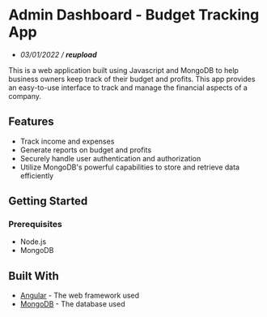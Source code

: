 # Admin Dashboard - Budget Tracking App

- _03/01/2022 / **reupload**_

This is a web application built using Javascript and MongoDB to help business owners keep track of their budget and profits. This app provides an easy-to-use interface to track and manage the financial aspects of a company.

## Features
- Track income and expenses 
- Generate reports on budget and profits 
- Securely handle user authentication and authorization
- Utilize MongoDB's powerful capabilities to store and retrieve data efficiently

## Getting Started

### Prerequisites
- Node.js
- MongoDB

## Built With
- [Angular](https://angular.io/) - The web framework used
- [MongoDB](https://www.mongodb.com/) - The database used
